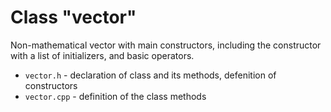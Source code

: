 # Class "vector"

Non-mathematical vector with main constructors, including the constructor with a list of initializers,
and basic operators.

- `vector.h` - declaration of class and its methods, defenition of constructors
- `vector.cpp` - definition of the class methods
